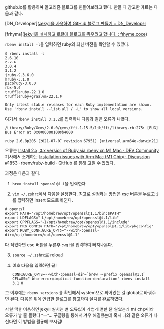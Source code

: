 github.io를 활용하여 알고리즘 블로그를 만들어보려고 했다. 만들 때 참고한 자료는 다음과 같다.

[DN_Developer]([Jekyll을 사용하여 GitHub 블로그 만들기 :: DN_Developer](https://dnight.tistory.com/entry/Jekyll을-사용하여-GitHub-블로그-만들기?category=1056191) 

[frhyme]([jekyll을 설치하고 로컬에 블로그를 뛰우려고 합니다. : frhyme.code](https://frhyme.github.io/blog/install_jekyll_again/))



`rbenv install -l`을 입력하면 ruby의 최신 버전을 확인할 수 있있다.

```shell
$ rbenv install -l
2.6.10
2.7.6
3.0.4
3.1.2
jruby-9.3.6.0
mruby-3.1.0
picoruby-3.0.0
rbx-5.0
truffleruby-22.1.0
truffleruby+graalvm-22.1.0

Only latest stable releases for each Ruby implementation are shown.
Use 'rbenv install --list-all / -L' to show all local versions.

```

여기서 `rbenv install 3.1.2`를 입력하니 다음과 같은 오류가 나왔다.

```shell
/Library/Ruby/Gems/2.6.0/gems/ffi-1.15.5/lib/ffi/library.rb:275: [BUG] Bus Error at 0x00000001009b4000

ruby 2.6.8p205 (2021-07-07 revision 67951) [universal.arm64e-darwin21]
```

오류는 [Install 2.x, 3.x version of Ruby via rbenv on M1 Mac - DEV Community](https://dev.to/yasuhiron777/install-2x-3x-version-of-ruby-via-rbenv-on-m1-mac-3okn) 기사에서 소개하는 [Installation issues with Arm Mac (M1 Chip) · Discussion #1853 · rbenv/ruby-build · GitHub](https://github.com/rbenv/ruby-build/discussions/1853#discussioncomment-2146106) 를 통해 고칠 수 있었다.



과정은 다음과 같다.

1. `brew install openssl@1.1`을 입력한다.

2.  `vim ~/.zshrc`에서 다음을 설정한다. 참고로 설정하는 방법은 esc 버튼을 누르고 `i`를 입력하면 insert 모드로 바뀐다.
   
   ```shell
   # openssl
   export PATH="/opt/homebrew/opt/openssl@1.1/bin:$PATH"
   export LDFLAGS="-L/opt/homebrew/opt/openssl@1.1/lib"
   export CPPFLAGS="-I/opt/homebrew/opt/openssl@1.1/include"
   export PKG_CONFIG_PATH="/opt/homebrew/opt/openssl@1.1/lib/pkgconfig"
   export RUBY_CONFIGURE_OPTS="--with-openssl-dir=/opt/homebrew/opt/openssl@1.1"
   ```
   
   다 적었다면 esc 버튼을 누른후 `:wq!`을 입력하여 빠져나온다.

3. `source ~/.zshrc`로 reload

4. 이후 다음을 입력하면 끝!
   
   ```shell
   CONFIGURE_OPTS=--with-openssl-dir=`brew --prefix openssl@1.1` CFLAGS="-Wno-error=implicit-function-declaration" rbenv install 3.1.0
   ```

그 이후에는 `rbenv versions` 를 확인해서 system으로 되어있는 걸 global로 바꿔주면 된다. 다음은 위에 언급한 블로그를 참고하여 설치를 완료하였다.

사실 맥을 이용하면 jekyll 설치는 별 오류없이 가볍게 끝날 줄 알았는데 m1 chip이라 오류가 날 줄 몰랐다 ^ㅡ^... 구글링을 통해서 겨우 해결했는데 혹시 나와 같은 오류가 나신다면 이 방법을 활용해 보시길!
